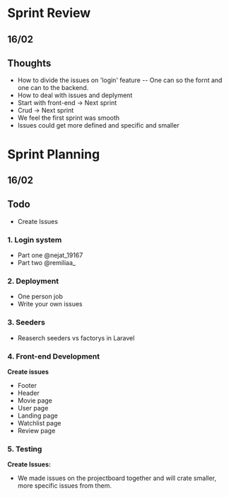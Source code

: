 # Sprint Review
## 16/02

## Thoughts
- How to divide the issues on 'login' feature
-- One can so the fornt and one can to the backend.
- How to deal with issues and deplyment
- Start with front-end -> Next sprint
- Crud -> Next sprint
- We feel the first sprint was smooth
- Issues could get more defined and specific and smaller

# Sprint Planning
## 16/02
## Todo
- Create Issues

### 1. Login system
- Part one @nejat_19167 
- Part two @remiliaa_ 

### 2. Deployment
- One person job
- Write your own issues

### 3. Seeders
- Reaserch seeders vs factorys in Laravel

### 4. Front-end Development
**Create issues**
- Footer
- Header
- Movie page
- User page
- Landing page
- Watchlist page
- Review page

### 5. Testing
**Create Issues:**
- We made issues on the projectboard together and will crate smaller, more specific issues from them. 